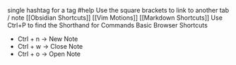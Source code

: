 single hashtag for a tag
#help
Use the square brackets to link to another tab / note
[[Obsidian Shortcuts]]
[[Vim Motions]]
[[Markdown Shortcuts]]
Use Ctrl+P to find the Shorthand for Commands
Basic Browser Shortcuts
- Ctrl + n -> New Note 
- Ctrl + w -> Close Note
- Ctrl + o -> Open Note